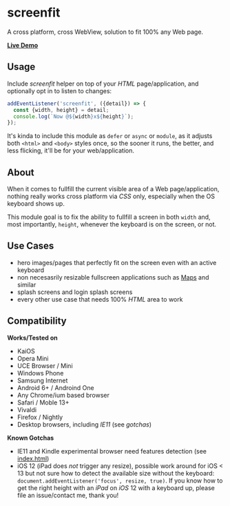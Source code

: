 # screenfit

A cross platform, cross WebView, solution to fit 100% any Web page.

**[Live Demo](https://webreflection.github.com/screenfit/)**



## Usage

Include *screenfit* helper on top of your *HTML* page/application, and optionally opt in to listen to changes:

```js
addEventListener('screenfit', ({detail}) => {
  const {width, height} = detail;
  console.log(`Now @${width}x${height}`);
});
```

It's kinda to include this module as `defer` or `async` or `module`, as it adjusts both `<html>` and `<body>` styles once, so the sooner it runs, the better, and less flicking, it'll be for your web/application.



## About

When it comes to fullfill the current visible area of a Web page/application, nothing really works cross platform via *CSS* only, especially when the OS keyboard shows up.

This module goal is to fix the ability to fullfill a screen in both `width` and, most importantly, `height`, whenever the keyboard is on the screen, or not.



## Use Cases

  * hero images/pages that perfectly fit on the screen even with an active keyboard
  * non necesasrily resizable fullscreen applications such as [Maps](https://webreflection.github.io/map/) and similar
  * splash screens and login splash screens
  * every other use case that needs 100% *HTML* area to work



## Compatibility

**Works/Tested on**

 - KaiOS
 - Opera Mini
 - UCE Browser / Mini
 - Windows Phone
 - Samsung Internet
 - Android 6+ / Androind One
 - Any Chrome/ium based browser
 - Safari / Moble 13+
 - Vivaldi
 - Firefox / Nightly
 - Desktop browsers, including *IE11* (see *gotchas*)

**Known Gotchas**

 - IE11 and Kindle experimental browser need features detection (see [index.html](./index.html))
 - iOS 12 (iPad does *not* trigger any resize), possible work around for iOS < 13 but not sure how to detect the available size without the keyboard: `document.addEventListener('focus', resize, true)`. If you know how to get the right height with an *iPad* on *iOS* 12 with a keyboard up, please file an issue/contact me, thank you!
